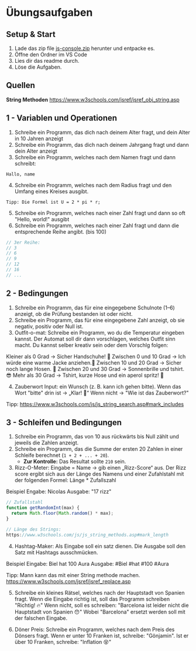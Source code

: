 # Übungsaufgaben

## Setup & Start

1. Lade das zip file  [js-console.zip](https://github.com/bbz-biel-informatik/288-programmiertechniken-webfrontend/raw/refs/heads/master/02%20-%20console/js-console.zip) herunter und entpacke es.
2. Öffne den Ordner im VS Code
3. Lies dir das readme durch.
4. Löse die Aufgaben.

## Quellen
**String Methoden**
https://www.w3schools.com/jsref/jsref_obj_string.asp

## 1 - Variablen und Operationen
1. Schreibe ein Programm, das dich nach deinem Alter fragt, und dein Alter in 10 Jahren anzeigt​
2. Schreibe ein Programm, das dich nach deinem Jahrgang fragt und dann dein Alter anzeigt​
3. Schreibe ein Programm, welches nach dem Namen
fragt und dann schreibt:
```
Hallo, name
```
4. Schreibe ein Programm, welches nach dem Radius fragt und den Umfang eines Kreises ausgibt.
```
Tipp: Die Formel ist U = 2 * pi * r;
```
5. Schreibe ein Programm, welches nach einer Zahl fragt und dann so oft "Hello, world!" ausgibt
6. Schreibe ein Programm, welches nach einer
Zahl fragt und dann die entsprechende Reihe angibt. (bis 100)

```javascript
// 3er Reihe:
// 3
// 6
// 9
// 12
// 16
// ...
```



## 2 - Bedingungen

1. Schreibe ein Programm, das für eine eingegebene Schulnote (1–6) anzeigt, ob die Prüfung bestanden ist oder nicht.   
2. Schreibe ein Programm, das für eine eingegebene Zahl anzeigt, ob sie negativ, positiv oder Null ist.
3. Outfit-o-mat: Schreibe ein Programm, wo du die Temperatur eingeben kannst. Der Automat soll dir dann vorschlagen, welches Outfit sinn macht. Du kannst selber kreativ sein oder dem Vorschlg folgen:

Kleiner als 0 Grad -> Sicher Handschuhe! 🧤
Zwischen 0 und 10 Grad -> Ich würde eine warme Jacke anziehen.🧥
Zwischen 10 und 20 Grad -> Sicher noch lange Hosen. 👖
Zwischen 20 und 30 Grad -> Sonnenbrille und tshirt. 😎
Mehr als 30 Grad -> Tshirt, kurze Hose und ein aperol spritz! 🍹

4. Zauberwort
Input: ein Wunsch (z. B. kann ich gehen bitte).
Wenn das Wort "bitte" drin ist -> „Klar! 🫶“
Wenn nicht -> "Wie ist das Zauberwort?"

Tipp: https://www.w3schools.com/js/js_string_search.asp#mark_includes


## 3 - Schleifen und Bedingungen

1. Schreibe ein Programm, das von 10 aus rückwärts bis Null zählt und jeweils die Zahlen anzeigt.  
2. Schreibe ein Programm, das die Summe der ersten 20 Zahlen in einer Schleife berechnet (`1 + 2 + ... + 20`).  
   - **Zur Kontrolle:** Das Resultat sollte `210` sein. 
3. Rizz-O-Meter: Eingabe = Name → gib einen „Rizz-Score“ aus. Der Rizz score ergibt sich aus der Länge des Namens und einer Zufahlstahl mit der folgenden Formel:
Länge * Zufallszahl

Beispiel
Engabe: Nicolas
Ausgabe: "17 rizz"


```javascript
// Zufallstahl
function getRandomInt(max) {
  return Math.floor(Math.random() * max);
}

// Länge des Strings:
https://www.w3schools.com/js/js_string_methods.asp#mark_length
```

4. Hashtag-Maker: Als Eingabe soll ein satz dienen. Die Ausgabe soll den Satz mit Hashtags ausschmücken.

Beispiel
Eingabe: Biel hat 100 Aura
Ausgabe: #Biel #hat #100 #Aura

Tipp: Mann kann das mit einer String methode machen.
https://www.w3schools.com/jsref/jsref_replace.asp

5. Schreibe ein kleines Rätsel, welches nach der Hauptstadt von Spanien fragt. Wenn die Eingabe richtig ist,
soll das Programm schreiben "Richtig! 🔥" Wenn nicht, soll es schreiben: "Barcelona ist leider nicht die Hauptstadt von Spanien 😯" Wobei "Barcelona" ersetzt werden soll mit der falschen Eingabe.

6. Döner Preis: Schreibe ein Programm, welches nach dem Preis des Dönsers fragt. Wenn er unter 10 Franken ist, schreibe: "Gönjamin". Ist er über 10 Franken, schreibe: "Inflation 😵"